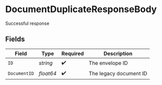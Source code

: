 # DocumentDuplicateResponseBody

Successful response


## Fields

| Field                  | Type                   | Required               | Description            |
| ---------------------- | ---------------------- | ---------------------- | ---------------------- |
| `ID`                   | *string*               | :heavy_check_mark:     | The envelope ID        |
| `DocumentID`           | *float64*              | :heavy_check_mark:     | The legacy document ID |
